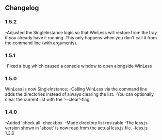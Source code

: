 ﻿## Changelog

### 1.5.2
-Adjusted the SingleInstance logic so that WinLess will restore from the tray if you already have it running. This only happens when you don't call it from the command line (with arguments).

### 1.5.1
-Fixed a bug which caused a console window to open alongside WinLess

### 1.5.0
WinLess is now SingleInstance:
-Calling WinLess via the command line adds the directories instead of always clearing the list.
-You can optionally clear the current list with the '--clear'-flag.

### 1.4.0
-Added 'check all' checkbox.
-Made directory list resizable
-The less.js version shown in 'about' is now read from the actual less.js file.
-less.js 1.3.0